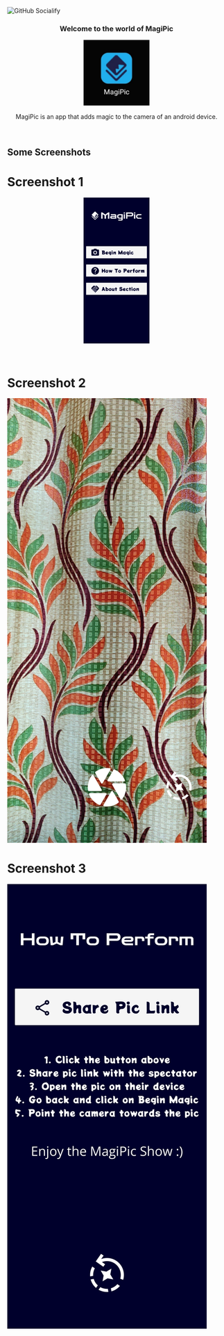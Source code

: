 ![GitHub Socialify](https://socialify.git.ci/AbhishekRana21/MagiPic/image?description=1&pattern=Formal%20Invitation&theme=Dark)

<div align="center">
  <h3>Welcome to the world of MagiPic</h3>
</div>

<p align="center">
  <img width="30%" src="https://github.com/AbhishekRana21/MagiPic/blob/master/Screenshots/Screenshot1.jpg"/>
</p>
<p align="center">MagiPic is an app that adds magic to the camera of an android device.</p>

<br>

## Some Screenshots

# Screenshot 1
<p align="center">
  <img width="30%" src="https://github.com/AbhishekRana21/MagiPic/blob/master/Screenshots/Screenshot2.jpg"/>
</p>

<br>

# Screenshot 2
![picture](https://github.com/AbhishekRana21/MagiPic/blob/master/Screenshots/Screenshot3.jpg)
<br>

# Screenshot 3
![picture](https://github.com/AbhishekRana21/MagiPic/blob/master/Screenshots/Screenshot4.jpg)
<br>
